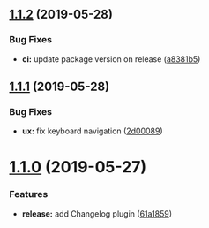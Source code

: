 ## [1.1.2](https://github.com/treeskar/excel/compare/v1.1.1...v1.1.2) (2019-05-28)


### Bug Fixes

* **ci:** update package version on release ([a8381b5](https://github.com/treeskar/excel/commit/a8381b5))

## [1.1.1](https://github.com/treeskar/excel/compare/v1.1.0...v1.1.1) (2019-05-28)


### Bug Fixes

* **ux:** fix keyboard navigation ([2d00089](https://github.com/treeskar/excel/commit/2d00089))

# [1.1.0](https://github.com/treeskar/excel/compare/v1.0.0...v1.1.0) (2019-05-27)


### Features

* **release:** add Changelog plugin ([61a1859](https://github.com/treeskar/excel/commit/61a1859))
